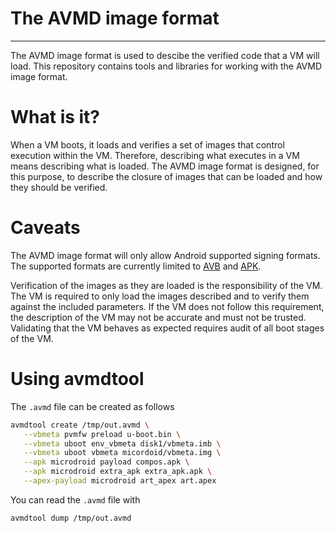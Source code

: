 # The AVMD image format
---

The AVMD image format is used to descibe the verified code that a VM will
load. This repository contains tools and libraries for working with the AVMD
image format.

# What is it?

When a VM boots, it loads and verifies a set of images that control execution
within the VM. Therefore, describing what executes in a VM means describing
what is loaded. The AVMD image format is designed, for this purpose, to
describe the closure of images that can be loaded and how they should be
verified.

# Caveats

The AVMD image format will only allow Android supported signing formats. The
supported formats are currently limited to [AVB][] and [APK][].

[AVB]: https://android.googlesource.com/platform/external/avb/+/master/README.md
[APK]: https://source.android.com/security/apksigning#schemes

Verification of the images as they are loaded is the responsibility of the VM.
The VM is required to only load the images described and to verify them against
the included parameters. If the VM does not follow this requirement, the
description of the VM may not be accurate and must not be trusted. Validating
that the VM behaves as expected requires audit of all boot stages of the VM.

# Using avmdtool

The `.avmd` file can be created as follows

```bash
avmdtool create /tmp/out.avmd \
   --vbmeta pvmfw preload u-boot.bin \
   --vbmeta uboot env_vbmeta disk1/vbmeta.imb \
   --vbmeta uboot vbmeta micordoid/vbmeta.img \
   --apk microdroid payload compos.apk \
   --apk microdroid extra_apk extra_apk.apk \
   --apex-payload microdroid art_apex art.apex
```

You can read the `.avmd` file with

```bash
avmdtool dump /tmp/out.avmd
```
